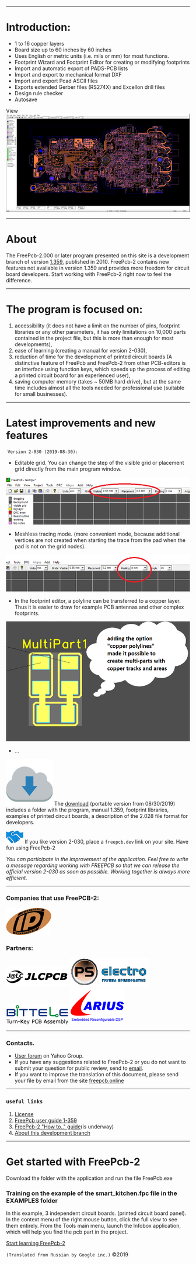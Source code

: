 
***
# Introduction:
* 1 to 16 copper layers
* Board size up to 60 inches by 60 inches
* Uses English or metric units (i.e. mils or mm) for most functions.
* Footprint Wizard and Footprint Editor for creating or modifying footprints
* Import and automatic export of PADS-PCB lists
* Import and export to mechanical format DXF
* Import and export Pcad ASCII files
* Exports extended Gerber files (RS274X) and Excellon drill files
* Design rule checker
* Autosave

View
![PCB](/pictures/img2.png)

***
# About
The FreePcb-2.000 or later program presented on this site is a development branch of version [1.359](http://freepcb.com), published in 2010. FreePcb-2 contains new features not available in version 1.359 and provides more freedom for circuit board developers. Start working with FreePcb-2 right now to feel the difference.

***
# The program is focused on:
1. accessibility (it does not have a limit on the number of pins, footprint libraries or any other parameters, it has only limitations on 10,000 parts contained in the project file, but this is more than enough for most developments),
2. ease of learning (creating a manual for version 2-030),
3. reduction of time for the development of printed circuit boards (A distinctive feature of FreePcb and FreePcb-2 from other PCB-editors is an interface using function keys, which speeds up the process of editing a printed circuit board for an experienced user),
4. saving computer memory (takes ~ 50MB hard drive),
but at the same time includes almost all the tools needed for professional use (suitable for small businesses). 

***
# Latest improvements and new features
![]()
`Version 2-030 (2019-08-30):`

* Editable grid. You can change the step of the visible grid or placement grid directly from the main program window.

![](pictures/editable_grid.png)

* Meshless tracing mode. (more convenient mode, because additional vertices are not created when starting the trace from the pad when the pad is not on the grid nodes).

![](pictures/meshless.png)

* In the footprint editor, a polyline can be transferred to a copper layer. Thus it is easier to draw for example PCB antennas and other complex footprints.

![](pictures/multi_part.png)

* ...

![](https://raw.githubusercontent.com/Duxah/FreePCB/master/pictures/cloud-down.png) The [download](https://github.com/Duxah/FreePCB-2/archive/master.zip) (portable version from 08/30/2019) includes a folder with the program, manual 1.359, footprint libraries, examples of printed circuit boards, a description of the 2.028 file format for developers.

![](https://raw.githubusercontent.com/Duxah/FreePCB/master/pictures/По%20рукам.png) If you like version 2-030, place a `freepcb.dev` link on your site. Have fun using FreePcb-2

_You can participate in the improvement of the application. Feel free to write a message regarding working with FREEPCB so that we can release the official version 2-030 as soon as possible. Working together is always more efficient._

***
### Companies that use FreePCB-2:
[![](pictures/ip.png)](https://interpribor.ru)

### Partners:
[![](pictures/jlcpcb.png)](https://jlcpcb.com)
[![](pictures/pselectro.png)](http://www.pselectro.ru)
[![](pictures/bittele.png)](https://www.7pcb.com)
[![](pictures/arius.png)](https://www.arius.com)

***
### Contacts.

* [User forum](https://groups.yahoo.com/neo/groups/FreePCB/info) on Yahoo Group. 
* If you have any suggestions related to FreePcb-2 or you do not want to submit your question for public review, send to [email](https://freepcb.online/Discuss/).
* If you want to improve the translation of this document, please send your file by email from the site [freepcb.online](https://freepcb.online/Discuss/)

***
### `useful links`
1. [License](LICENSE)
2. [FreePcb user guide 1-359](https://github.com/Duxah/FreePCB-2/raw/master/FreePcb-2/bin/doc/freepcb_user_guide.pdf)
3. [FreePcb-2 "How to.." guide](/How_to.md)(is underway)
4. [About this development branch](/About_development.md)

***
# Get started with FreePcb-2
Download the folder with the application and run the file FreePcb.exe

### Training on the example of the smart_kitchen.fpc file in the EXAMPLES folder
In this example, 3 independent circuit boards. (printed circuit board panel). In the context menu of the right mouse button, click the full view to see them entirely. From the Tools main menu, launch the Infobox application, which will help you find the pcb part in the project. 

[Start learning FreePcb-2](/How_to.md)

`(Translated from Russian by Google inc.)` ©2019
